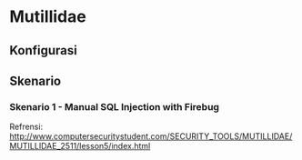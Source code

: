 # Mutillidae

## Konfigurasi

## Skenario

### Skenario 1 - Manual SQL Injection with Firebug

Refrensi: http://www.computersecuritystudent.com/SECURITY_TOOLS/MUTILLIDAE/MUTILLIDAE_2511/lesson5/index.html